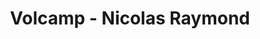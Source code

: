 ---
  name: Nicolas Raymond
  title: Volcamp - Nicolas Raymond
  abstract: 
  twitter: none
  photo: none
  linkedin: none
  keynotes: false
---